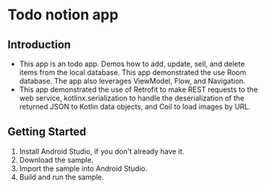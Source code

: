 # Todo notion app

## Introduction
- This app is an todo app. Demos how to add, update, sell, and delete items from the local database. This app demonstrated the use  Room database. The app also leverages ViewModel, Flow, and Navigation.
- This app demonstrated the use of Retrofit to make REST requests to the web service, kotlinx.serialization to handle the deserialization of the returned JSON to Kotlin data objects, and Coil to load images by URL.

## Getting Started
1. Install Android Studio, if you don't already have it.
2. Download the sample.
3. Import the sample into Android Studio.
4. Build and run the sample.
